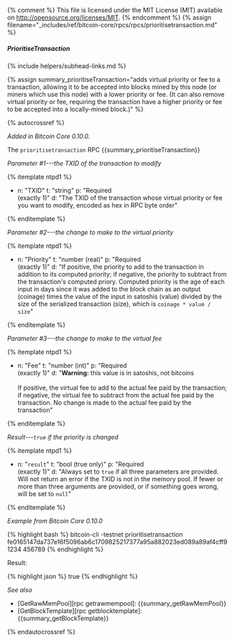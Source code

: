 {% comment %}
This file is licensed under the MIT License (MIT) available on
http://opensource.org/licenses/MIT.
{% endcomment %}
{% assign filename="_includes/ref/bitcoin-core/rpcs/rpcs/prioritisetransaction.md" %}

##### PrioritiseTransaction
{% include helpers/subhead-links.md %}

{% assign summary_prioritiseTransaction="adds virtual priority or fee to a transaction, allowing it to be accepted into blocks mined by this node (or miners which use this node) with a lower priority or fee. (It can also remove virtual priority or fee, requiring the transaction have a higher priority or fee to be accepted into a locally-mined block.)" %}

{% autocrossref %}

*Added in Bitcoin Core 0.10.0.*

The `prioritisetransaction` RPC {{summary_prioritiseTransaction}}

*Parameter #1---the TXID of the transaction to modify*

{% itemplate ntpd1 %}
- n: "TXID"
  t: "string"
  p: "Required<br>(exactly 1)"
  d: "The TXID of the transaction whose virtual priority or fee you want to modify, encoded as hex in RPC byte order"

{% enditemplate %}

*Parameter #2---the change to make to the virtual priority*

{% itemplate ntpd1 %}
- n: "Priority"
  t: "number (real)"
  p: "Required<br>(exactly 1)"
  d: "If positive, the priority to add to the transaction in addition to its computed priority; if negative, the priority to subtract from the transaction's computed priory.  Computed priority is the age of each input in days since it was added to the block chain as an output (coinage) times the value of the input in satoshis (value) divided by the size of the serialized transaction (size), which is `coinage * value / size`"

{% enditemplate %}

*Parameter #3---the change to make to the virtual fee*

{% itemplate ntpd1 %}
- n: "Fee"
  t: "number (int)"
  p: "Required<br>(exactly 1)"
  d: "**Warning:** this value is in satoshis, not bitcoins<br><br>If positive, the virtual fee to add to the actual fee paid by the transaction; if negative, the virtual fee to subtract from the actual fee paid by the transaction.  No change is made to the actual fee paid by the transaction"

{% enditemplate %}

*Result---`true` if the priority is changed*

{% itemplate ntpd1 %}
- n: "`result`"
  t: "bool (true only)"
  p: "Required<br>(exactly 1)"
  d: "Always set to `true` if all three parameters are provided.  Will not return an error if the TXID is not in the memory pool.  If fewer or more than three arguments are provided, or if something goes wrong, will be set to `null`"

{% enditemplate %}

*Example from Bitcoin Core 0.10.0*

{% highlight bash %}
bitcoin-cli -testnet prioritisetransaction \
    fe0165147da737e16f5096ab6c1709825217377a95a882023ed089a89af4cff9 \
    1234 456789
{% endhighlight %}

Result:

{% highlight json %}
true
{% endhighlight %}

*See also*

* [GetRawMemPool][rpc getrawmempool]: {{summary_getRawMemPool}}
* [GetBlockTemplate][rpc getblocktemplate]: {{summary_getBlockTemplate}}

{% endautocrossref %}
